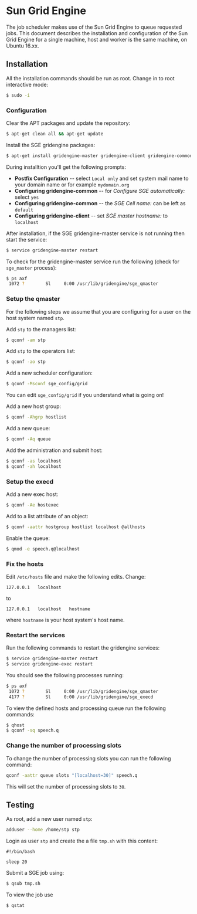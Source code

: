 # Sun Grid Engine

The job scheduler makes use of the Sun Grid Engine to queue requested jobs.
This document describes the installation and configuration of the Sun Grid Engine for a single machine, host and worker is the same machine, on Ubuntu 16.xx.

## Installation

All the installation commands should be run as root. Change in to root interactive mode:
```bash
$ sudo -i
```

### Configuration

Clear the APT packages and update the repository:
```bash
$ apt-get clean all && apt-get update
```

Install the SGE gridengine packages:
```bash
$ apt-get install gridengine-master gridengine-client gridengine-common gridengine-exec
```

During installtion you'll get the following prompts:

 * **Postfix Configuration** -- select `Local only` and set system mail name to your domain name or for example `mydomain.org`
 * **Configuring gridengine-common** -- for *Configure SGE automatically:* select `yes`
 * **Configuring gridengine-common** -- the *SGE Cell name:* can be left as `default`
 * **Configuring gridengine-client** -- set *SGE master hostname:* to `localhost`

After installation, if the SGE gridengine-master service is not running then start the service:
```bash
$ service gridengine-master restart
```
To check for the gridengine-master service run the following (check for `sge_master` process):
```bash
$ ps axf
 1072 ?        Sl     0:00 /usr/lib/gridengine/sge_qmaster
```

### Setup the qmaster

For the following steps we assume that you are configuring for a user on the host system named `stp`.

Add `stp` to the managers list:
```bash
$ qconf -am stp
```

Add `stp` to the operators list:
```bash
$ qconf -ao stp
```

Add a new scheduler configuration:
```bash
$ qconf -Msconf sge_config/grid
```
You can edit `sge_config/grid` if you understand what is going on!

Add a new host group:
```bash
$ qconf -Ahgrp hostlist 
```

Add a new queue:
```bash
$ qconf -Aq queue
```

Add the administration and submit host:
```bash
$ qconf -as localhost
$ qconf -ah localhost
```

### Setup the execd

Add a new exec host:
```bash
$ qconf -Ae hostexec
```

Add to a list attribute of an object:
```bash
$ qconf -aattr hostgroup hostlist localhost @allhosts
```

Enable the queue:
```bash
$ qmod -e speech.q@localhost
```

### Fix the hosts

Edit `/etc/hosts` file and make the following edits.
Change:
```
127.0.0.1   localhost
```
to
```
127.0.0.1   localhost   hostname
```
where `hostname` is your host system's host name.

### Restart the services
Run the following commands to restart the gridengine services:

```bash
$ service gridengine-master restart
$ service gridengine-exec restart
```

You should see the following processes running:
```bash
$ ps axf
 1072 ?        Sl     0:00 /usr/lib/gridengine/sge_qmaster
 4177 ?        Sl     0:00 /usr/lib/gridengine/sge_execd
```

To view the defined hosts and processing queue run the following commands:
```bash
$ qhost
$ qconf -sq speech.q
```

### Change the number of processing slots

To change the number of processing slots you can run the following command:
```bash
qconf -aattr queue slots "[localhost=30]" speech.q
```
This will set the number of processing slots to `30`.


## Testing

As root, add a new user named `stp`:
```bash
adduser --home /home/stp stp
```

Login as user `stp` and create the a file `tmp.sh` with this content:
```
#!/bin/bash

sleep 20
```

Submit a SGE job using:
```bash
$ qsub tmp.sh
```

To view the job use
```bash
$ qstat
```
